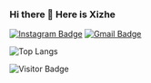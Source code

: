 ### Hi there 👋 Here is Xizhe

[![Instagram Badge](https://img.shields.io/badge/-raymond_lin_xi_zhe-purple?style=flat-square&logo=instagram&logoColor=white&link=https://www.instagram.com/raymond_lin_xi_zhe/)](https://www.instagram.com/raymond_lin_xi_zhe/)
[![Gmail Badge](https://img.shields.io/badge/-linxizhe123@live.com-c14438?style=flat-square&logo=Gmail&logoColor=white&link=mailto:linxizhe123@live.com)](mailto:linxizhe123@live.com)


![Top Langs](https://github-readme-stats.vercel.app/api/top-langs/?username=RaysLinn&hide=TeX&layout=compact)

![Visitor Badge](https://visitor-badge.laobi.icu/badge?page_id=RaysLinn.RaysLinn)

<!--
Here are some ideas to get you started:

- 🔭 I’m currently working on ...
- 🌱 I’m currently learning ...
- 👯 I’m looking to collaborate on ...
- 🤔 I’m looking for help with ...
- 💬 Ask me about ...
- 📫 How to reach me: ...
- 😄 Pronouns: ...
- ⚡ Fun fact: ...
-->
